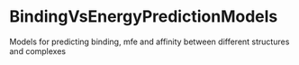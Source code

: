 # BindingVsEnergyPredictionModels
Models for predicting binding, mfe and affinity between different structures and complexes
